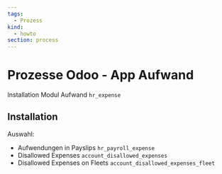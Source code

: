 ```yaml
---
tags:
  - Prozess
kind:
  - howto
section: process
---
```


# Prozesse Odoo - App Aufwand

Installation Modul Aufwand `hr_expense`

## Installation

Auswahl:

- Aufwendungen in Payslips `hr_payroll_expense`
- Disallowed Expenses `account_disallowed_expenses`
- Disallowed Expenses on Fleets `account_disallowed_expenses_fleet`
